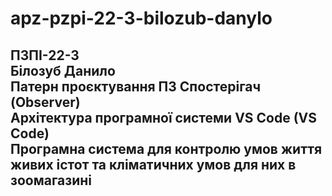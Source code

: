 # apz-pzpi-22-3-bilozub-danylo  
ПЗПІ-22-3  
Білозуб Данило  
Патерн проєктування ПЗ Спостерігач (Observer)  
Архітектура програмної системи VS Code (VS Code)  
Програмна система для контролю умов життя живих істот та кліматичних умов для них в зоомагазині  
---  
